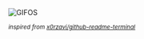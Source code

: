 <div align="justify">
<picture>
    <source media="(prefers-color-scheme: dark)" srcset="https://i.ibb.co/60fVYKL7/output-gif.gif">
    <source media="(prefers-color-scheme: light)" srcset="https://i.ibb.co/60fVYKL7/output-gif.gif">
    <img alt="GIFOS" src="https://i.ibb.co/60fVYKL7/output-gif.gif">
</picture>

<sub><i>inspired from [x0rzavi/github-readme-terminal](https://github.com/x0rzavi/github-readme-terminal)</i></sub>

</div>

<!-- Image deletion URL: https://ibb.co/RTVZ2Xdk/ecb150ec8d30d98d28fafc166864fb15 -->